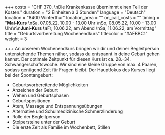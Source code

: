 +++
costs = "CHF 370.   \nDie Krankenkasse übernimmt einen Teil der Kosten."
duration = "2 Einheiten à 3 Stunden"
language = "Deutsch"
location = "8400 Winterthur"
location_area = ""
on_call_costs = ""
timing = "**Mai-Kurs**  \nSa, 07.05.22, 10.00 - 13.00 Uhr  \nSo, 08.05.22, 10.00 - 13.00 Uhr\n\n**Juni-Kurs  \n**Fr, 10.06.22, am Abend  \nSa, 11.06.22, am Vormittag"
title = "Geburtsvorbereitung Wochenendkurs"
titlecolor = "#AEBBC1"
weight = 3

+++
An unserem Wochenendkurs bringen wir dir und deiner Begleitperson untenstehende Themen näher, sodass du entspannt in deine Geburt gehen kannst. Der optimale Zeitpunkt für diesen Kurs ist ca. 28.-34. Schwangerschaftswoche. Wir sind eine kleine Gruppe von max. 4 Paaren, sodass genügend Zeit für Fragen bleibt. Der Hauptfokus des Kurses liegt bei der Spontangeburt:

* Geburtsvorbereitende Möglichkeiten
* Anzeichen der Geburt
* Wehen und Geburtsphasen
* Geburtspositionen
* Atem, Massage und Entspannungsübungen
* Alternative und Schulmedizinische Schmerzlinderung
* Rolle der Begleitperson
* Stolpersteine unter der Geburt
* Die erste Zeit als Familie im Wochenbett, Stillen